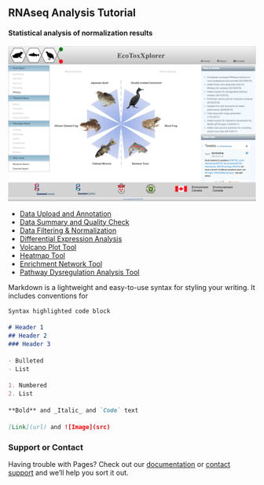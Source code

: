 ## RNAseq Analysis Tutorial


#### Statistical analysis of normalization results
![Image](RNAseq_main.png)

- [Data Upload and Annotation](rnaseq_upload.md)
- [Data Summary and Quality Check](rnaseq_qc.md)
- [Data Filtering & Normalization](rnaseq_filtering.md)
- [Differential Expression Analysis](rnaseq_DEG.md)
-   [Volcano Plot Tool](rnaseq_volcano_tool.md)
-   [Heatmap Tool](heatmap_tool.md)
-   [Enrichment Network Tool](enrichment_network_tool.md)
-   [Pathway Dysregulation Analysis Tool](dysregulation_tool.md)


Markdown is a lightweight and easy-to-use syntax for styling your writing. It includes conventions for

```markdown
Syntax highlighted code block

# Header 1
## Header 2
### Header 3

- Bulleted
- List

1. Numbered
2. List

**Bold** and _Italic_ and `Code` text

[Link](url) and ![Image](src)
```

### Support or Contact

Having trouble with Pages? Check out our [documentation](https://help.github.com/categories/github-pages-basics/) or [contact support](https://github.com/contact) and we’ll help you sort it out.
